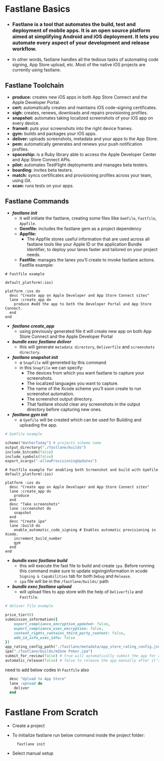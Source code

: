 # Fastlane Basics

- ### Fastlane is a tool that automates the build, test and deployment of mobile apps. It is an open source platform aimed at simplifying Android and iOS deployment. It lets you automate every aspect of your development and release workflow.
- In other words, fastlane handles all the tedious tasks of automating code signing, App Store upload, etc. Most of the native iOS projects are currently using fastlane.

## Fastlane Toolchain
- **produce:** creates new iOS apps in both App Store Connect and the Apple Developer Portal.
- **cert:** automatically creates and maintains iOS code-signing certificates.
- **sigh:** creates, renews, downloads and repairs provisioning profiles.
- **snapshot:** automates taking localized screenshots of your iOS app on every device.
- **frameit:** puts your screenshots into the right device frames.
- **gym:** builds and packages your iOS apps.
- **deliver:** uploads screenshots, metadata and your apps to the App Store.
- **pem:** automatically generates and renews your push notification profiles.
- **spaceship:** is a Ruby library able to access the Apple Developer Center and App Store Connect APIs.
- **pilot:** automates TestFlight deployments and manages beta testers.
- **boarding:** invites beta testers.
- **match:** syncs certificates and provisioning profiles across your team, using Git.
- **scan:** runs tests on your apps.

## Fastlane Commands
- ***fastlane init***
	- it will initiate the fastlane, creating some files llike `Gemfile`, `Fastfile`, `Appfile`. 
	- **Gemfile:** includes the fastlane gem as a project dependency
	- **Appfile:**
		- The Appfile stores useful information that are used across all fastlane tools like your Apple ID or the application Bundle Identifier, to deploy your lanes faster and tailored on your project needs.
	- **Fastfile:** manages the lanes you’ll create to invoke fastlane actions. Fastfile example:
```
# Fastfile example

default_platform(:ios)

platform :ios do
  desc "Create app on Apple Developer and App Store Connect sites"
  lane :create_app do
    produce #add the app to both the Developer Portal and App Store Connect.
  end
end
```
- ***fastlane create_app***
	- using previously generated file it will create new app on both App Store Connect and the Apple Developer Portal
- ***bundle exec fastlane deliver***
	- this will generate `metadata directory`, `Deliverfile` and `screenshots directory`.
- ***fastlane snapshot init***
	- a `Snapfile` will genereted by this command
	- in this `Snapfile` we can specify:
		- The devices from which you want fastlane to capture your screenshots.
		- The localized languages you want to capture.
		- The name of the Xcode scheme you’ll soon create to run screenshot automation.
		- The screenshot output directory.
		- That fastlane should clear any screenshots in the output directory before capturing new ones.
- ***fastlane gym init***
	- a `Gymfile` will be created which can be used for Building and uploading the app.

```ruby
# Gymfile example

scheme("WatherToday") # projects scheme name
output_directory("./fastlane/builds")
include_bitcode(false)
include_symbols(false)
export_xcargs("-allowProvisioningUpdates") 

```

```
# Fastfile example for enabling both Screenshot and build with Gymfile
default_platform(:ios)

platform :ios do
  desc "Create app on Apple Developer and App Store Connect sites"
  lane :create_app do
    produce
  end
  desc "Take screenshots"
  lane :screenshot do
    snapshot
  end
  desc "Create ipa"
  lane :build do
    enable_automatic_code_signing # Enables automatic provisioning in Xcode.
    increment_build_number
    gym
  end
end

```

- ***bundle exec fastlane build***
	- this will execute the fast file to build and create `ipa`. Before running this command make sure to update signinginformation in xcode  `Signing & Capabilities` tab for both `Debug` and `Release`.
	- `ipa` file will be in the `/fastlane/builds/` path
- ***bundle exec fastlane upload***
	- will upload files to app store with the help of `Deliverfile` and `Fastfile`.

```ruby
# deliver file example

price_tier(0)
submission_information({
    export_compliance_encryption_updated: false,
    export_compliance_uses_encryption: false,
    content_rights_contains_third_party_content: false,
    add_id_info_uses_idfa: false
})
app_rating_config_path("./fastlane/metadata/app_store_rating_config.json")
ipa("./fastlane/builds/mZone Poker.ipa")
submit_for_review(false) # true will automatically submit the app for review, as it is a test project I won't submit it
automatic_release(false) # false to release the app manually after it’s accepted by app review

```

need to add below codes in `Fastfile` also

``` ruby
  desc "Upload to App Store"
  lane :upload do
    deliver
  end
```


# Fastlane From Scratch

- Create a project
- To initialize fastlane run below command inside the project folder:

		fastlane init
- Select manual setup




